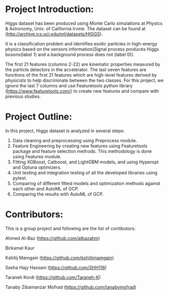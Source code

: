 # Project Introduction:

Higgs dataset has been produced using Monte Carlo simulations at Physics & Astronomy, Univ. of California Irvine. The dataset can be found at (http://archive.ics.uci.edu/ml/datasets/HIGGS).

It is a classification problem and identifies exotic particles in high-energy physics based on the sensors information(Signal process produces Higgs bosons(label 1) and a background process does not (label 0)).

The first 21 features (columns 2-22) are kinematic properties measured by the particle detectors in the accelerator. The last seven features are functions of the first 21 features which are high-level features derived by physicists to help discriminate between the two classes. For this project, we ignore the last 7 columns and use Featuretools python library (https://www.featuretools.com/) to create new features and compare with previous studies.

# Project Outline:

In this project, Higgs dataset is analyzed in several steps:
1. Data cleaning and preprocessing using Preprocess module.
2. Feature Engineering by creating new features using Featuretools package and feature selection methods. This methodology is done using Features module.
3. Fitting XGBoost, Catboost, and LightGBM models, and using Hyperopt and Optuna optimizers. 
4. Unit testing and integration testing of all the developed libraries using pytest.
5. Comparing of different fitted models and optimization methods against each other and AutoML of GCP.
6. Comparing the results with AutoML of GCP.

# Contributors:

This is a group project and following are the list of contibutors:

Ahmed Al-Baz (https://github.com/albazahm)

Birkamel Kaur

Kshitij Mamgain (https://github.com/kshitijmamgain)

Sasha Hajy Hassani (https://github.com/SHH116)

Taraneh Kordi (https://github.com/Taraneh-K)

Tanaby Zibamanzar Mofrad (https://github.com/tanabymofrad)
